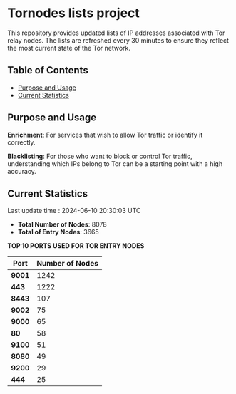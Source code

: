 # Tornodes lists project

This repository provides updated lists of IP addresses associated with Tor relay nodes. The lists are refreshed every 30 minutes to ensure they reflect the most current state of the Tor network.

## Table of Contents

- [Purpose and Usage](#purpose-and-usage)
- [Current Statistics](#current-statistics)


## Purpose and Usage

**Enrichment**: For services that wish to allow Tor traffic or identify it correctly.

**Blacklisting**: For those who want to block or control Tor traffic, understanding which IPs belong to Tor can be a starting point with a high accuracy.

## Current Statistics

Last update time : 2024-06-10 20:30:03 UTC

- **Total Number of Nodes**: 8078
- **Total of Entry Nodes**: 3665

**TOP 10 PORTS USED FOR TOR ENTRY NODES**

| **Port** | **Number of Nodes** |
|------|-----------------|
| **9001**   | 1242  |
| **443**   | 1222  |
| **8443**   | 107  |
| **9002**   | 75  |
| **9000**   | 65  |
| **80**   | 58  |
| **9100**   | 51  |
| **8080**   | 49  |
| **9200**   | 29  |
| **444**   | 25  |

